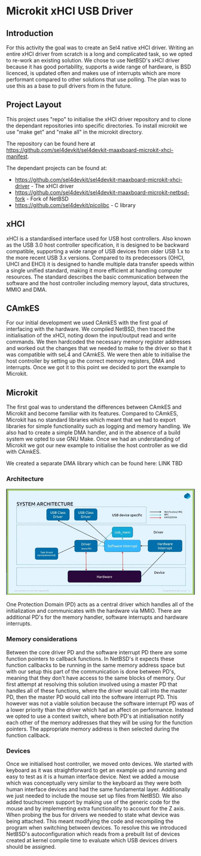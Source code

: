 # Microkit xHCI USB Driver

## Introduction

For this activity the goal was to create an Sel4 native xHCI driver. Writing an entire xHCI driver from scratch is a long and complicated task, so we opted to re-work an existing solution. We chose to use NetBSD's xHCI driver because it has good portability, supports a wide range of hardware, is BSD licenced, is updated often and makes use of interrupts which are more performant compared to other solutions that use polling. The plan was to use this as a base to pull drivers from in the future.

## Project Layout

This project uses "repo" to initialise the xHCI driver repository and to clone the dependant repositories into specific directories. To install microkit we use "make get" and "make all" in the microkit directory.

The repository can be found here at https://github.com/sel4devkit/sel4devkit-maaxboard-microkit-xhci-manifest. 

The dependant projects can be found at:

* https://github.com/sel4devkit/sel4devkit-maaxboard-microkit-xhci-driver - The xHCI driver
* https://github.com/sel4devkit/sel4devkit-maaxboard-microkit-netbsd-fork - Fork of NetBSD
* https://github.com/sel4devkit/picolibc - C library

## xHCI

xHCI is a standardised interface used for USB host controllers. Also known as the USB 3.0 host controller specification, it is designed to be backward compatible, supporting a wide range of USB devices from older USB 1.x to the more recent USB 3.x versions. Compared to its predecessors (OHCI, UHCI and EHCI) it is designed to handle multiple data transfer speeds within a single unified standard, making it more efficient at handling computer resources. The standard describes the basic communication between the software and the host controller including memory layout, data structures, MMIO and DMA.

## CAmkES

For our initial development we used CAmkES with the first goal of interfacing with the hardware. We compiled NetBSD, then traced the initialisation of the xHCI, noting down the input/output read and write commands. We then hardcoded the necessary memory register addresses and worked out the changes that we needed to make to the driver so that it was compatible with seL4 and CAmkES. We were then able to initialise the host controller by setting up the correct memory registers, DMA and interrupts. Once we got it to this point we decided to port the example to Microkit.

## Microkit

The first goal was to understand the differences between CAmkES and Microkit and become familiar with its features. Compared to CAmkES, Microkit has no standard libraries which meant that we had to export libraries for simple functionality such as logging and memory handling. We also had to create a simple DMA handler, and in the absence of a build system we opted to use GNU Make. Once we had an understanding of Microkit we got our new example to initialise the host controller as we did with CAmkES.

We created a separate DMA library which can be found here: LINK TBD

### Architecture

![screenshot](system_architecture.png)

One Protection Domain (PD) acts as a central driver which handles all of the initialization and communicates with the hardware via MMIO. There are additional PD's for the memory handler, software interrupts and hardware interrupts.

### Memory considerations

Between the core driver PD and the software interrupt PD there are some function pointers to callback functions. In NetBSD's it expects these function callbacks to be running in the same memory address space but with our setup this part of the communication is done between PD's, meaning that they don't have access to the same blocks of memory. Our first attempt at resolving this solution involved using a master PD that handles all of these functions, where the driver would call into the master PD, then the master PD would call into the software interrupt PD. This however was not a viable solution because the software interrupt PD was of a lower priority than the driver which had an affect on performance. Instead we opted to use a context switch, where both PD's at initialisation notify each other of the memory addresses that they will be using for the function pointers. The appropriate memory address is then selected during the function callback.

### Devices

Once we initialised host controller, we moved onto devices. We started with keyboard as it was straightforward to get an example up and running and easy to test as it is a human interface device. Next we added a mouse which was conceptually very similar to the keyboard as they were both human interface devices and had the same fundamental layer. Additionally we just needed to include the mouse set up files from NetBSD. We also added touchscreen support by making use of the generic code for the mouse and by implementing extra functionality to account for the Z axis. When probing the bus for drivers we needed to state what device was being attached. This meant modifying the code and recompiling the program when switching between devices. To resolve this we introduced NetBSD's autoconfiguration which reads from a  prebuilt list of devices created at kernel compile time to evaluate which USB devices drivers should be assigned.
